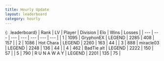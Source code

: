 ```yaml
---
title: Hourly Update
layout: leaderboard
category: hourly
---
```


{: .leaderboard}
| Rank | LV | Player | Division | Elo | Wins | Losses |
| --- | --- | --- | --- | --- | --- | --- |
| <span data-change="0">1</span> | 1095 | <span title="ID: 315148">GryphonEX</span> | LEGEND | <span data-change="0">2285</span> | <span data-change="0">408</span> | <span data-change="0">157</span> |
| <span data-change="1">2</span> | 1086 | <span title="ID: 417840">Hot Chara</span> | LEGEND | <span data-change="17">2260</span> | <span data-change="5">163</span> | <span data-change="0">44</span> |
| <span data-change="-1">3</span> | 888 | <span title="ID: 416373">miracle03</span> | LEGEND | <span data-change="0">2248</span> | <span data-change="0">136</span> | <span data-change="0">44</span> |
| <span data-change="0">4</span> | 462 | <span title="ID: 382502">BadTie alt</span> | LEGEND | <span data-change="0">2222</span> | <span data-change="0">150</span> | <span data-change="0">57</span> |
| <span data-change="0">5</span> | 790 | <span title="ID: 66144">R U N A W A Y</span> | LEGEND | <span data-change="0">2201</span> | <span data-change="0">135</span> | <span data-change="0">75</span> |